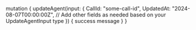 mutation {
  updateAgent(input: {
    CallId: "some-call-id",
    UpdatedAt: "2024-08-07T00:00:00Z",
    // Add other fields as needed based on your UpdateAgentInput type
  }) {
    success
    message
  }
}
